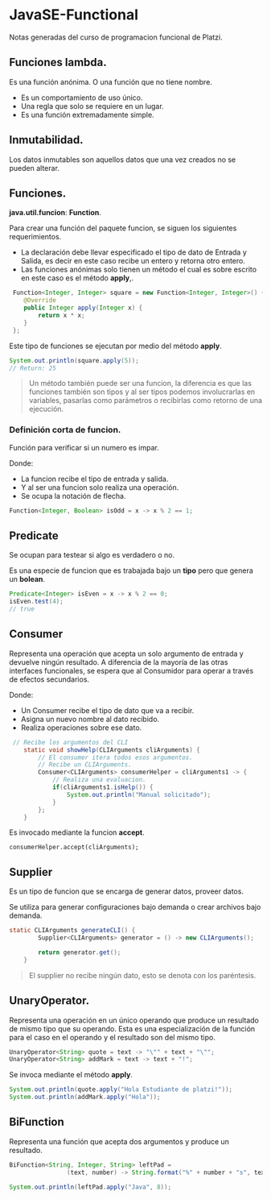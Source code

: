 # JavaSE-Functional

Notas generadas del curso de programacion funcional de Platzi.





## Funciones lambda.

Es una función anónima. O una función que no tiene nombre.

- Es un comportamiento de uso único.
- Una regla que solo se requiere en un lugar.
- Es una función extremadamente simple.





## Inmutabilidad.

Los datos inmutables son aquellos datos que una vez creados no se pueden alterar.





## Funciones.

**java.util.funcion**: **Function**.

Para crear una función del paquete funcion, se siguen los siguientes requerimientos.

- La declaración debe llevar especificado el tipo de dato de Entrada y Salida, es decir en este caso recibe un entero y retorna otro entero.
- Las funciones anónimas solo tienen un método el cual es sobre escrito en este caso es el método **apply**,.

```java
 Function<Integer, Integer> square = new Function<Integer, Integer>() {
    @Override
	public Integer apply(Integer x) {
		return x * x;
	}
 };
```



Este tipo de funciones se ejecutan por medio del método **apply**.

```java
System.out.println(square.apply(5));
// Return: 25
```

> Un método también puede ser una funcion, la diferencia es que las funciones también son tipos y al ser tipos podemos involucrarlas en variables, pasarlas como parámetros o recibirlas como retorno de una ejecución.



### Definición corta de funcion.

Función para verificar si un numero es impar.

Donde:

- La funcion recibe el tipo de entrada y salida.
- Y al ser una funcion solo realiza una operación.
- Se ocupa la notación de flecha.

```java
Function<Integer, Boolean> isOdd = x -> x % 2 == 1;
```





## Predicate

Se ocupan para testear si algo es verdadero o no.

Es una especie de funcion que es trabajada bajo un **tipo** pero que genera un **bolean**.

```java
Predicate<Integer> isEven = x -> x % 2 == 0;
isEven.test(4); 
// true
```





## Consumer

Representa una operación que acepta un solo argumento de entrada y devuelve ningún resultado. A diferencia de la mayoría de las otras interfaces funcionales, se espera que al Consumidor para operar a través de efectos secundarios.

Donde:

- Un Consumer recibe el tipo de dato que va a recibir.
- Asigna un nuevo nombre al dato recibido.
- Realiza operaciones sobre ese dato.

```java
 // Recibe los argumentos del CLI
    static void showHelp(CLIArguments cliArguments) {
        // El consumer itera todos esos argumentos.
        // Recibe un CLIArguments.
        Consumer<CLIArguments> consumerHelper = cliArguments1 -> {
            // Realiza una evaluacion.
            if(cliArguments1.isHelp()) {
                System.out.println("Manual solicitado");
            }
        };
    }
```

Es invocado mediante la funcion **accept**.

```
consumerHelper.accept(cliArguments);
```





## Supplier

Es un tipo de funcion que se encarga de generar datos, proveer datos.

Se utiliza para generar configuraciones bajo demanda o crear archivos bajo demanda.

```java
static CLIArguments generateCLI() {
        Supplier<CLIArguments> generator = () -> new CLIArguments();

        return generator.get();
    }
```

> El supplier no recibe ningún dato, esto se denota con los paréntesis.





## UnaryOperator.

Representa una operación en un único operando que produce un resultado de mismo tipo que su operando. Esta es una especialización de la función para el caso en el operando y el resultado son del mismo tipo.

```java
UnaryOperator<String> quote = text -> "\"" + text + "\"";
UnaryOperator<String> addMark = text -> text + "!";
```

Se invoca mediante el método **apply**.

```java
System.out.println(quote.apply("Hola Estudiante de platzi!"));
System.out.println(addMark.apply("Hola"));
```





## BiFunction

Representa una función que acepta dos argumentos y produce un resultado.

```java
BiFunction<String, Integer, String> leftPad =
                (text, number) -> String.format("%" + number + "s", text);

System.out.println(leftPad.apply("Java", 8));
```

